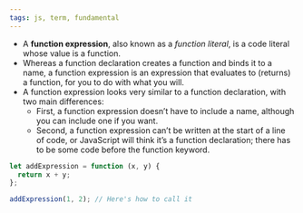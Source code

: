 ```yaml
---
tags: js, term, fundamental
---
```


- A **function expression**, also known as a *function literal*, is a code literal whose value is a function.
- Whereas a function declaration creates a function and binds it to a name, a function expression is an expression that evaluates to (returns) a function, for you to do with what you will.
- A function expression looks very similar to a function declaration, with two main differences:
	- First, a function expression doesn’t have to include a name, although you can include one if you want.
	- Second, a function expression can’t be written at the start of a line of code, or JavaScript will think it’s a function declaration; there has to be some code before the function keyword.

```js
let addExpression = function (x, y) {
  return x + y;
};

addExpression(1, 2); // Here's how to call it
```
